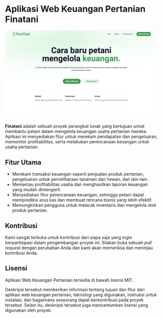 # Aplikasi Web Keuangan Pertanian Finatani

![Finatani Homepage Website](/public/finatani_homepage_v1.png)

**Finatani** adalah sebuah proyek perangkat lunak yang bertujuan untuk membantu petani dalam mengelola keuangan usaha pertanian mereka. Aplikasi ini menyediakan fitur untuk merekam pendapatan dan pengeluaran, memonitor profitabilitas, serta melakukan perencanaan keuangan untuk usaha pertanian.

## Fitur Utama

- Merekam transaksi keuangan seperti penjualan produk pertanian, pengeluaran untuk pemeliharaan tanaman dan hewan, dan lain-lain.
- Memantau profitabilitas usaha dan menghasilkan laporan keuangan yang mudah dimengerti.
- Menyediakan fitur perencanaan keuangan, sehingga petani dapat memprediksi arus kas dan membuat rencana bisnis yang lebih efektif.
- Memungkinkan pengguna untuk melacak inventaris dan mengelola stok produk pertanian.

## Kontribusi

Kami sangat terbuka untuk kontribusi dari siapa saja yang ingin berpartisipasi dalam pengembangan proyek ini. Silakan buka sebuah *pull request* dengan perubahan Anda dan kami akan memeriksa dan meninjau kontribusi Anda.

## Lisensi

Aplikasi Web Keuangan Pertanian tersedia di bawah lisensi MIT.

Deskripsi tersebut memberikan informasi tentang tujuan dan fitur dari aplikasi web keuangan pertanian, teknologi yang digunakan, instruksi untuk instalasi, dan bagaimana seseorang dapat berkontribusi pada proyek tersebut. Selain itu, deskripsi tersebut juga mencantumkan lisensi yang digunakan oleh proyek.
